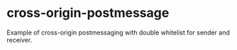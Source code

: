 # cross-origin-postmessage
Example of cross-origin postmessaging with double whitelist for sender and receiver.
